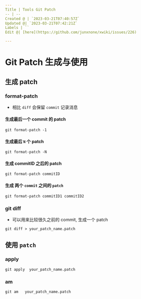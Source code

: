 ```yaml
---
Title | Tools Git Patch
-- | --
Created @ | `2023-03-21T07:40:57Z`
Updated @| `2023-03-21T07:42:21Z`
Labels | ``
Edit @| [here](https://github.com/junxnone/xwiki/issues/226)

---
```

# Git Patch 生成与使用


## 生成 patch

### format-patch
- 相比  `diff` 会保留 `commit` 记录消息


#### 生成最后一个 commit 的 patch

```
git format-patch -1
```

#### 生成最后 `N` 个 patch

```
git format-patch -N 
```

#### 生成 commitID 之后的 patch

```
git format-patch commitID
```

#### 生成 两个 `commit` 之间的 `patch`

```
git format-patch commitID1 commitID2
```

### git diff
- 可以用来比较很久之前的 commit, 生成一个 patch

```
git diff > your_patch_name.patch
```



## 使用 `patch`

### apply


```
git apply  your_patch_name.patch
```

### am

```
git am   your_patch_name.patch
```



